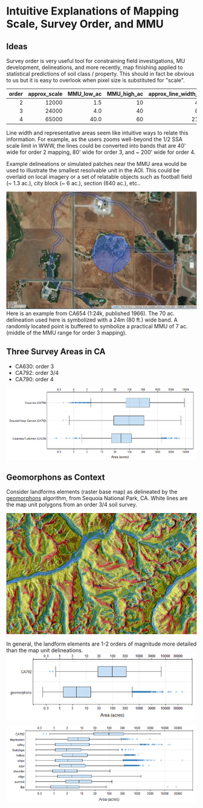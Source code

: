 # Intuitive Explanations of Mapping Scale, Survey Order, and MMU



## Ideas

Survey order is very useful tool for constraining field investigations, MU development, delineations, and more recently, map finishing applied to statistical predictions of soil class / property. This should in fact be obvious to us but it is easy to overlook when pixel size is substituted for "scale".


| order| approx_scale| MMU_low_ac| MMU_high_ac| approx_line_width_ft| n_30m_px_low| n_30m_px_high| n_90m_px_low| n_90m_px_high| single_px_size_m|
|-----:|------------:|----------:|-----------:|--------------------:|------------:|-------------:|------------:|-------------:|----------------:|
|     2|        12000|        1.5|          10|                   40|            7|            45|            1|             5|              150|
|     3|        24000|        4.0|          40|                   80|           18|           180|            2|            20|              280|
|     4|        65000|       40.0|          60|                  215|          180|          2790|           20|           310|              450|


Line width and representative areas seem like intuitive ways to relate this information. For example, as the users zooms well-beyond the 1/2 SSA scale limit in WWW, the lines could be converted into bands that are 40' wide for order 2 mapping, 80' wide for order 3, and ~ 200' wide for order 4.

Example delineations or simulated patches near the MMU area would be used to illustrate the smallest resolvable unit in the AOI. This could be overlaid on local imagery or a set of relatable objects such as football field (~ 1.3 ac.), city block (~ 6 ac.), section (640 ac.), etc..


![](example-CA654.jpg)
Here is an example from CA654 (1:24k, published 1966). The 70 ac. delineation used here is symbolized with a 24m (80 ft.) wide band. A randomly located point is buffered to symbolize a practical MMU of 7 ac. (middle of the MMU range for order 3 mapping).


## Three Survey Areas in CA

   * CA630: order 3
   * CA792: order 3/4
   * CA790: order 4
   
   
![](SSA-comparison.png)


## Geomorphons as Context
Consider landforms elements (raster base map) as delineated by the [geomorphons](https://grass.osgeo.org/grass77/manuals/r.geomorphon.html) algorithm, from Sequoia National Park, CA. White lines are the map unit polygons from an order 3/4 soil survey.


![](geomorphons/CA792-forms30-mu-example.jpg)


In general, the landform elements are 1-2 orders of magnitude more detailed than the map unit delineations.
![](geomorphons/CA792-comparison-all-forms.png)

![](geomorphons/CA792-comparison.png)


